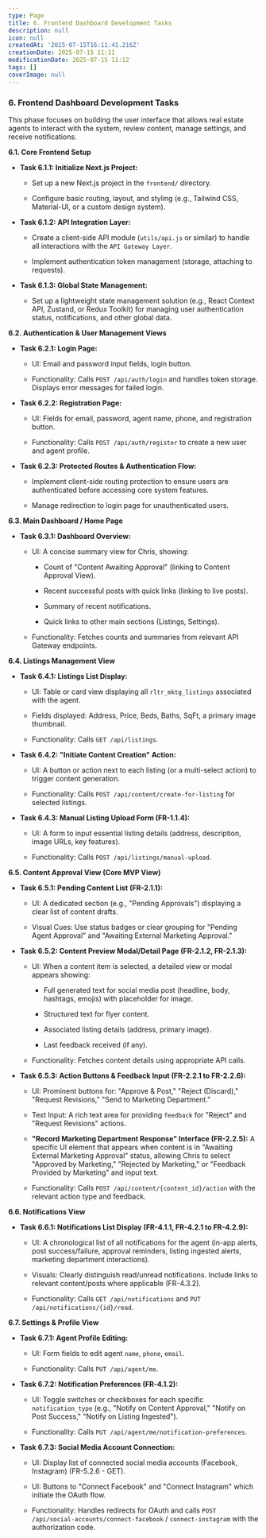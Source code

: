 ```yaml
---
type: Page
title: 6. Frontend Dashboard Development Tasks
description: null
icon: null
createdAt: '2025-07-15T16:11:41.216Z'
creationDate: 2025-07-15 11:11
modificationDate: 2025-07-15 11:12
tags: []
coverImage: null
---
```


### 6. Frontend Dashboard Development Tasks

This phase focuses on building the user interface that allows real estate agents to interact with the system, review content, manage settings, and receive notifications.

**6.1. Core Frontend Setup**

- **Task 6.1.1: Initialize Next.js Project:**

    - Set up a new Next.js project in the `frontend/` directory.

    - Configure basic routing, layout, and styling (e.g., Tailwind CSS, Material-UI, or a custom design system).

- **Task 6.1.2: API Integration Layer:**

    - Create a client-side API module (`utils/api.js` or similar) to handle all interactions with the `API Gateway Layer`.

    - Implement authentication token management (storage, attaching to requests).

- **Task 6.1.3: Global State Management:**

    - Set up a lightweight state management solution (e.g., React Context API, Zustand, or Redux Toolkit) for managing user authentication status, notifications, and other global data.

**6.2. Authentication & User Management Views**

- **Task 6.2.1: Login Page:**

    - UI: Email and password input fields, login button.

    - Functionality: Calls `POST /api/auth/login` and handles token storage. Displays error messages for failed login.

- **Task 6.2.2: Registration Page:**

    - UI: Fields for email, password, agent name, phone, and registration button.

    - Functionality: Calls `POST /api/auth/register` to create a new user and agent profile.

- **Task 6.2.3: Protected Routes & Authentication Flow:**

    - Implement client-side routing protection to ensure users are authenticated before accessing core system features.

    - Manage redirection to login page for unauthenticated users.

**6.3. Main Dashboard / Home Page**

- **Task 6.3.1: Dashboard Overview:**

    - UI: A concise summary view for Chris, showing:

        - Count of "Content Awaiting Approval" (linking to Content Approval View).

        - Recent successful posts with quick links (linking to live posts).

        - Summary of recent notifications.

        - Quick links to other main sections (Listings, Settings).

    - Functionality: Fetches counts and summaries from relevant API Gateway endpoints.

**6.4. Listings Management View**

- **Task 6.4.1: Listings List Display:**

    - UI: Table or card view displaying all `rltr_mktg_listings` associated with the agent.

    - Fields displayed: Address, Price, Beds, Baths, SqFt, a primary image thumbnail.

    - Functionality: Calls `GET /api/listings`.

- **Task 6.4.2: "Initiate Content Creation" Action:**

    - UI: A button or action next to each listing (or a multi-select action) to trigger content generation.

    - Functionality: Calls `POST /api/content/create-for-listing` for selected listings.

- **Task 6.4.3: Manual Listing Upload Form (FR-1.1.4):**

    - UI: A form to input essential listing details (address, description, image URLs, key features).

    - Functionality: Calls `POST /api/listings/manual-upload`.

**6.5. Content Approval View (Core MVP View)**

- **Task 6.5.1: Pending Content List (FR-2.1.1):**

    - UI: A dedicated section (e.g., "Pending Approvals") displaying a clear list of content drafts.

    - Visual Cues: Use status badges or clear grouping for "Pending Agent Approval" and "Awaiting External Marketing Approval."

- **Task 6.5.2: Content Preview Modal/Detail Page (FR-2.1.2, FR-2.1.3):**

    - UI: When a content item is selected, a detailed view or modal appears showing:

        - Full generated text for social media post (headline, body, hashtags, emojis) with placeholder for image.

        - Structured text for flyer content.

        - Associated listing details (address, primary image).

        - Last feedback received (if any).

    - Functionality: Fetches content details using appropriate API calls.

- **Task 6.5.3: Action Buttons & Feedback Input (FR-2.2.1 to FR-2.2.6):**

    - UI: Prominent buttons for: "Approve & Post," "Reject (Discard)," "Request Revisions," "Send to Marketing Department."

    - Text Input: A rich text area for providing `feedback` for "Reject" and "Request Revisions" actions.

    - **"Record Marketing Department Response" Interface (FR-2.2.5):** A specific UI element that appears when content is in "Awaiting External Marketing Approval" status, allowing Chris to select "Approved by Marketing," "Rejected by Marketing," or "Feedback Provided by Marketing" and input text.

    - Functionality: Calls `POST /api/content/{content_id}/action` with the relevant action type and feedback.

**6.6. Notifications View**

- **Task 6.6.1: Notifications List Display (FR-4.1.1, FR-4.2.1 to FR-4.2.9):**

    - UI: A chronological list of all notifications for the agent (in-app alerts, post success/failure, approval reminders, listing ingested alerts, marketing department interactions).

    - Visuals: Clearly distinguish read/unread notifications. Include links to relevant content/posts where applicable (FR-4.3.2).

    - Functionality: Calls `GET /api/notifications` and `PUT /api/notifications/{id}/read`.

**6.7. Settings & Profile View**

- **Task 6.7.1: Agent Profile Editing:**

    - UI: Form fields to edit agent `name`, `phone`, `email`.

    - Functionality: Calls `PUT /api/agent/me`.

- **Task 6.7.2: Notification Preferences (FR-4.1.2):**

    - UI: Toggle switches or checkboxes for each specific `notification_type` (e.g., "Notify on Content Approval," "Notify on Post Success," "Notify on Listing Ingested").

    - Functionality: Calls `PUT /api/agent/me/notification-preferences`.

- **Task 6.7.3: Social Media Account Connection:**

    - UI: Display list of connected social media accounts (Facebook, Instagram) (FR-5.2.6 - GET).

    - UI: Buttons to "Connect Facebook" and "Connect Instagram" which initiate the OAuth flow.

    - Functionality: Handles redirects for OAuth and calls `POST /api/social-accounts/connect-facebook` / `connect-instagram` with the authorization code.

